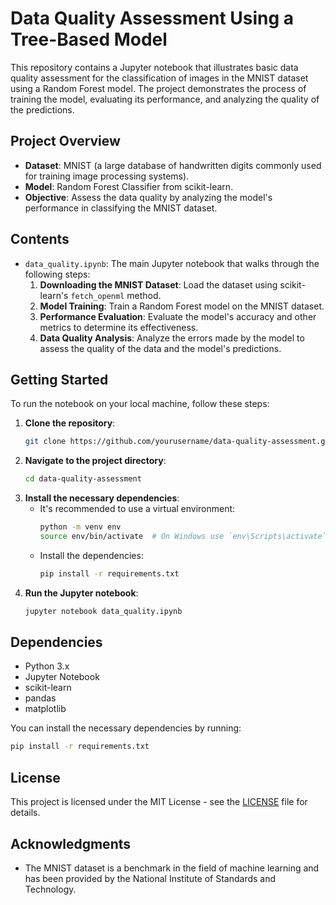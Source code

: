 
# Data Quality Assessment Using a Tree-Based Model

This repository contains a Jupyter notebook that illustrates basic data quality assessment for the classification of images in the MNIST dataset using a Random Forest model. The project demonstrates the process of training the model, evaluating its performance, and analyzing the quality of the predictions.

## Project Overview

- **Dataset**: MNIST (a large database of handwritten digits commonly used for training image processing systems).
- **Model**: Random Forest Classifier from scikit-learn.
- **Objective**: Assess the data quality by analyzing the model's performance in classifying the MNIST dataset.

## Contents

- `data_quality.ipynb`: The main Jupyter notebook that walks through the following steps:
  1. **Downloading the MNIST Dataset**: Load the dataset using scikit-learn's `fetch_openml` method.
  2. **Model Training**: Train a Random Forest model on the MNIST dataset.
  3. **Performance Evaluation**: Evaluate the model's accuracy and other metrics to determine its effectiveness.
  4. **Data Quality Analysis**: Analyze the errors made by the model to assess the quality of the data and the model's predictions.

## Getting Started

To run the notebook on your local machine, follow these steps:

1. **Clone the repository**:
   ```bash
   git clone https://github.com/yourusername/data-quality-assessment.git
   ```
2. **Navigate to the project directory**:
   ```bash
   cd data-quality-assessment
   ```
3. **Install the necessary dependencies**:
   - It's recommended to use a virtual environment:
     ```bash
     python -m venv env
     source env/bin/activate  # On Windows use `env\Scripts\activate`
     ```
   - Install the dependencies:
     ```bash
     pip install -r requirements.txt
     ```
4. **Run the Jupyter notebook**:
   ```bash
   jupyter notebook data_quality.ipynb
   ```

## Dependencies

- Python 3.x
- Jupyter Notebook
- scikit-learn
- pandas
- matplotlib

You can install the necessary dependencies by running:
```bash
pip install -r requirements.txt
```

## License

This project is licensed under the MIT License - see the [LICENSE](LICENSE) file for details.

## Acknowledgments

- The MNIST dataset is a benchmark in the field of machine learning and has been provided by the National Institute of Standards and Technology.
